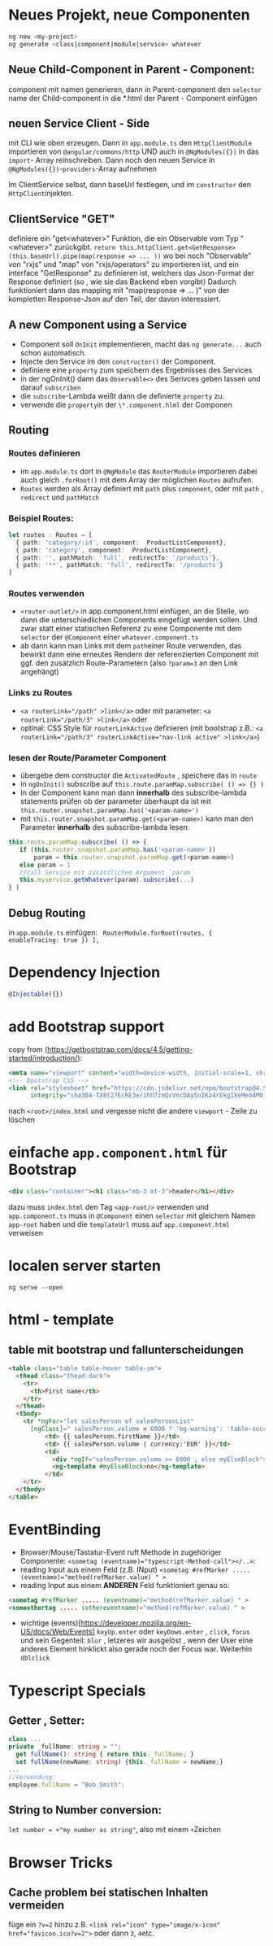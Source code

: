 # Neues Projekt, neue Componenten
```bash
ng new <my-project>
ng generate <class|component|module|service> whatever
```
## Neue Child-Component in Parent - Component: 
component mit namen generieren, dann in Parent-component den `selector` name der Child-component in die \*.html der Parent - Component einfügen

## neuen Service Client - Side
mit CLI wie oben erzeugen.
Dann in `app.module.ts` den `HttpClientModule` importieren von `@angular/commons/http` UND auch in `@NgModules({})` in das  `import`- Array reinschreiben.
Dann noch den neuen Service in `@NgModules({})`-`providers`-Array aufnehmen

Im ClientService selbst, dann baseUrl festlegen, und im `constructor` den `HttpClient`injekten.

## ClientService "GET"
definiere ein "get\<whatever\>" Funktion, die ein Observable vom Typ "\<whatever\>" zurückgibt.
      `return this.httpClient.get<GetResponse>(this.baseUrl).pipe(map(response => ... ))`
wo bei noch "Observable" von "rxjs" und "map" von "rxjs/operators" zu importieren ist, und ein interface "GetResponse" zu definieren ist, welchers das Json-Format der Response definiert (so , wie sie das Backend eben vorgibt)
Dadurch funktioniert dann das mapping mit "map(response => ... )" von der kompletten Response-Json auf den Teil, der davon interessiert.

## A new Component using a Service
* Component soll `OnInit` implementieren, macht das `ng generate...` auch schon automatisch.
* Injecte den  Service im den `constructor()` der Component.
* definiere eine `property` zum speichern des Ergebnisses des Services
* in der ngOnInit() dann das `Observable<>` des Serivces geben lassen und darauf `subscriben` 
* die `subscribe`-Lambda weißt dann die definierte `property` zu.
* verwende die `property`in der  `\*.component.hlml` der Componen

## Routing
### Routes definieren
* im `app.module.ts` dort in `@NgModule` das `RouterModule` importieren  dabei auch gleich `.forRoot()` mit dem Array der möglichen `Routes` aufrufen.
* `Routes` werden als Array definiert mit `path` plus `component`, oder mit `path` , `redirect` und `pathMatch`
### Beispiel Routes:
```typescript
let routes : Routes = [
  { path: 'category/:id', component:  ProductListComponent},
  { path: 'category', component:  ProductListComponent},
  { path: '', pathMatch: 'full', redirectTo: '/products'},  
  { path: '**', pathMatch: 'full', redirectTo: '/products'}  
]
```

### Routes verwenden
* `<router-outlet/>` in app.component.html einfügen, an die Stelle, wo dann die unterschiedlichen Components eingefügt werden sollen. Und zwar statt einer statischen Referenz zu eine Componente mit dem `selector` der `@Component` einer `whatever.component.ts`
* ab dann kann man Links mit dem `path`einer Route verwenden, das bewirkt dann eine erneutes Rendern der referenzierten Component mit ggf. den zusätzlich Route-Parametern (also `?param=3` an den Link angehängt) 
### Links zu Routes
* `<a routerLink="/path" >link</a>` oder  mit parameter: `<a routerLink="/path/3" >link</a>` oder
* optinal: CSS Style für `routerLinkActive` definieren (mit  bootstrap z.B.:  `<a routerLink="/path/3" routerLinkActive="nav-link active" >link</a>`)
### lesen der Route/Parameter  Component
* übergebe dem constructor die `ActivatedRoute` , speichere das in `route`
* in `ngOnInit()` subscribe auf `this.route.paramMap.subscribe( () => {} )`
* In der Component kann man dann **innerhalb** des subscribe-lambda statements prüfen ob der parameter überhaupt da ist mit `this.router.snapshot.paramMap.has('<param-name>')`
* mit `this.router.snapshot.paramMap.get(<param-name>)` kann man den Parameter **innerhalb** des subscribe-lambda lesen:
```typescript
this.route.paramMap.subscribe( () => {
   if (this.router.snapshot.paramMap.has('<param-name>'))
       param = this.router.snapshot.paramMap.get(<param-name>)
   else param = 1
   //call Service mit zusätzlichem Argument `param`
   this.myservice.getWhatever(param).subscribe(...)
} )
``` 
## Debug Routing
in `app.module.ts` einfügen: ` RouterModule.forRoot(routes, { enableTracing: true }) ],`

# Dependency Injection
```TypeScript
@Injectable({})
```
# add Bootstrap support
copy from (https://getbootstrap.com/docs/4.5/getting-started/introduction/):
```html
<meta name="viewport" content="width=device-width, initial-scale=1, shrink-to-fit=no">
<!-- Bootstrap CSS -->
<link rel="stylesheet" href="https://cdn.jsdelivr.net/npm/bootstrap@4.5.3/dist/css/bootstrap.min.css" 
      integrity="sha384-TX8t27EcRE3e/ihU7zmQxVncDAy5uIKz4rEkgIXeMed4M0jlfIDPvg6uqKI2xXr2" crossorigin="anonymous">
``` 
nach `<root>/index.html` und vergesse nicht die andere `viewport` - Zeile zu löschen

# einfache `app.component.html` für Bootstrap
```html
<div class="container"><h1 class="mb-3 mt-3">header</h1></div>
```
dazu muss `index.html` den Tag  `<app-root/>` verwenden und `app.component.ts` muss in `@Component` einen `selector` mit gleichem Namen `app-root` haben und die `templateUrl` muss auf `app.component.html` verweisen 

# localen server starten
`ng serve --open`

# html - template 
## table mit bootstrap und fallunterscheidungen
```html
<table class="table table-hover table-sm">
  <thead class="thead-dark">
    <tr>
      <th>First name</th>
    </tr>
  </thead>
  <tbody>
    <tr *ngFor="let salesPerson of salesPersonList"
      [ngClass]=" salesPerson.volume < 6000 ? 'bg-warning': 'table-success' ">
          <td> {{ salesPerson.firstName }}</td>
          <td> {{ salesPerson.volume | currency:'EUR' }}</td>
          <td>
            <div *ngIf="salesPerson.volume >= 6000 ; else myElseBlock">yes</div>
            <ng-template #myElseBlock>no</ng-template>
          </td>
    </tr>
  </tbody>
</table>
```
# EventBinding
* Browser/Mouse/Tastatur-Event ruft Methode in zugehöriger Componente: `<sometag (eventname)="typescript-Method-call"></..>`:
* reading Input aus einem Feld (z.B. INput) `<sometag #refMarker ..... (eventname)="method(refMarker.value) " >`
* reading Input aus einem **ANDEREN** Feld funktioniert genau so:
```html
<sometag #refMarker ..... (eventname)="method(refMarker.value) " >
<someothertag ..... (othereventname)="method(refMarker.value) " >
```
* wichtige (events)[https://developer.mozilla.org/en-US/docs/Web/Events] `keyUp.enter` oder `keyDown.enter` , `click`, `focus` und sein Gegenteil: `blur` , letzeres wir ausgelöst , wenn der User eine anderes Element hinklickt also gerade noch der Focus war. Weiterhin `dblclick`


# Typescript Specials
## Getter , Setter:
```typescript
class ...
private _fullName: string = "";
  get fullName(): string { return this._fullName; }
  set fullName(newName: string) {this._fullName = newName;}
...
//Verwendung:
employee.fullName = "Bob Smith";
```
## String to Number conversion: 
`let number = +"my number as string"`, also mit einem `+`Zeichen

# Browser Tricks
## Cache problem bei statischen Inhalten vermeiden
füge ein `?v=2` hinzu z.B. `<link rel="icon" type="image/x-icon" href="favicon.ico?v=2">` oder dann `3`, `4`etc. 
